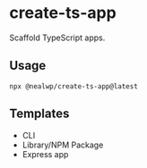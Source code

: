 # create-ts-app

Scaffold TypeScript apps.

## Usage

```console
npx @nealwp/create-ts-app@latest
```

## Templates

-   CLI
-   Library/NPM Package
-   Express app
